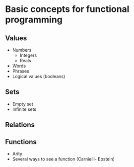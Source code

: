 # Basic concepts for functional programming

## Values

- Numbers
  - Integers
  - Reals
- Words
- Phrases
- Logical values (booleans) 

## Sets

- Empty set
- Infinite sets

## Relations

## Functions

- Arity
- Several ways to see a function (Carnielli- Epstein)
